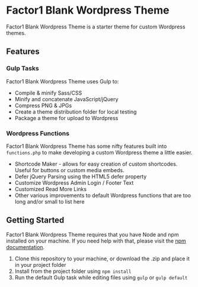 # Factor1 Blank Wordpress Theme #

Factor1 Blank Wordpress Theme is a starter theme for custom Wordpress themes.

## Features ##

### Gulp Tasks ###
Factor1 Blank Wordpress Theme uses Gulp to: 
* Compile & minify Sass/CSS
* Minify and concatenate JavaScript/jQuery
* Compress PNG & JPGs
* Create a theme distribution folder for local testing
* Package a theme for upload to Wordpress

### Wordpress Functions ###
Factor1 Blank Wordpress Theme has some nifty features built into `functions.php` to make developing a custom Wordpress theme a little easier.
* Shortcode Maker - allows for easy creation of custom shortcodes. Useful for buttons or custom media embeds.
* Defer jQuery Parsing using the HTML5 defer property
* Customize Wordpress Admin Login / Footer Text
* Customized Read More Links
* Other various improvements to default Wordpress functions that are too long and/or small to list here

## Getting Started ##
Factor1 Blank Wordpress Theme requires that you have Node and npm installed on your machine. If you need help with that, please visit the [npm documentation](https://docs.npmjs.com/getting-started/installing-node).

1. Clone this repository to your machine, or download the .zip and place it in your project folder
2. Install from the project folder using `npm install`
3. Run the default Gulp task while editing files using `gulp` or `gulp default`